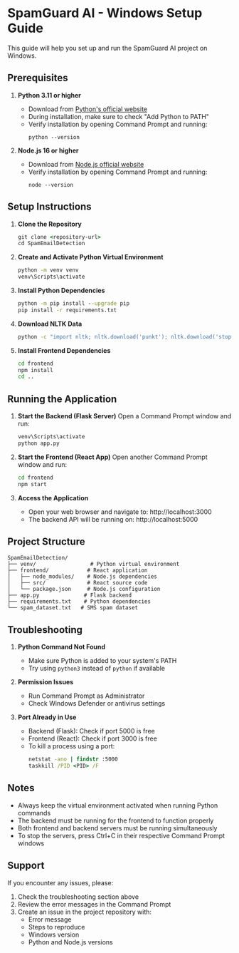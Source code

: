 # SpamGuard AI - Windows Setup Guide

This guide will help you set up and run the SpamGuard AI project on Windows.

## Prerequisites

1. **Python 3.11 or higher**
   - Download from [Python's official website](https://www.python.org/downloads/)
   - During installation, make sure to check "Add Python to PATH"
   - Verify installation by opening Command Prompt and running:
     ```
     python --version
     ```

2. **Node.js 16 or higher**
   - Download from [Node.js official website](https://nodejs.org/)
   - Verify installation by opening Command Prompt and running:
     ```
     node --version
     ```

## Setup Instructions

1. **Clone the Repository**
   ```cmd
   git clone <repository-url>
   cd SpamEmailDetection
   ```

2. **Create and Activate Python Virtual Environment**
   ```cmd
   python -m venv venv
   venv\Scripts\activate
   ```

3. **Install Python Dependencies**
   ```cmd
   python -m pip install --upgrade pip
   pip install -r requirements.txt
   ```

4. **Download NLTK Data**
   ```cmd
   python -c "import nltk; nltk.download('punkt'); nltk.download('stopwords')"
   ```

5. **Install Frontend Dependencies**
   ```cmd
   cd frontend
   npm install
   cd ..
   ```

## Running the Application

1. **Start the Backend (Flask Server)**
   Open a Command Prompt window and run:
   ```cmd
   venv\Scripts\activate
   python app.py
   ```

2. **Start the Frontend (React App)**
   Open another Command Prompt window and run:
   ```cmd
   cd frontend
   npm start
   ```

3. **Access the Application**
   - Open your web browser and navigate to: http://localhost:3000
   - The backend API will be running on: http://localhost:5000

## Project Structure
```
SpamEmailDetection/
├── venv/                 # Python virtual environment
├── frontend/            # React application
│   ├── node_modules/    # Node.js dependencies
│   ├── src/             # React source code
│   └── package.json     # Node.js configuration
├── app.py              # Flask backend
├── requirements.txt    # Python dependencies
└── spam_dataset.txt   # SMS spam dataset
```

## Troubleshooting

1. **Python Command Not Found**
   - Make sure Python is added to your system's PATH
   - Try using `python3` instead of `python` if available

2. **Permission Issues**
   - Run Command Prompt as Administrator
   - Check Windows Defender or antivirus settings

3. **Port Already in Use**
   - Backend (Flask): Check if port 5000 is free
   - Frontend (React): Check if port 3000 is free
   - To kill a process using a port:
     ```cmd
     netstat -ano | findstr :5000
     taskkill /PID <PID> /F
     ```

## Notes

- Always keep the virtual environment activated when running Python commands
- The backend must be running for the frontend to function properly
- Both frontend and backend servers must be running simultaneously
- To stop the servers, press Ctrl+C in their respective Command Prompt windows

## Support

If you encounter any issues, please:
1. Check the troubleshooting section above
2. Review the error messages in the Command Prompt
3. Create an issue in the project repository with:
   - Error message
   - Steps to reproduce
   - Windows version
   - Python and Node.js versions 